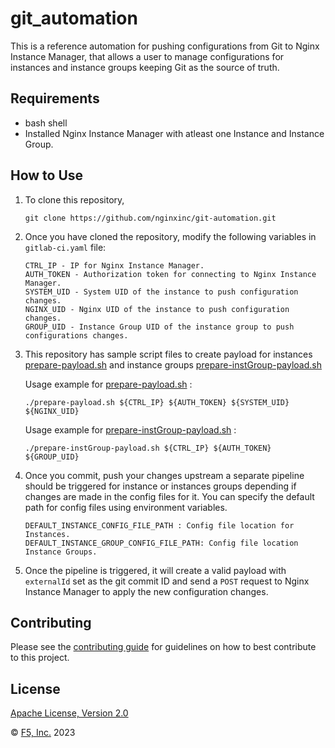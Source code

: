 
# git_automation

This is a reference automation for pushing configurations from Git to Nginx Instance Manager, that allows a user to manage configurations for instances and instance groups keeping Git as the source of truth.

## Requirements

- bash shell
- Installed Nginx Instance Manager with atleast one Instance and Instance Group.

## How to Use

1. To clone this repository, 

	```
	git clone https://github.com/nginxinc/git-automation.git
	```

2. Once you have cloned the repository, modify the following variables in `gitlab-ci.yaml` file:
   	```
	CTRL_IP - IP for Nginx Instance Manager.
	AUTH_TOKEN - Authorization token for connecting to Nginx Instance Manager.
	SYSTEM_UID - System UID of the instance to push configuration changes.
	NGINX_UID - Nginx UID of the instance to push configuration changes.
	GROUP_UID - Instance Group UID of the instance group to push configurations changes.
3. This repository has sample script files to create payload for instances [prepare-payload.sh](https://github.com/nginxinc/git-automation/blob/main/prepare-payload.sh "prepare-payload.sh") and instance groups [prepare-instGroup-payload.sh](https://github.com/nginxinc/git-automation/blob/main/prepare-instGroup-payload.sh "prepare-instGroup-payload.sh") 

	Usage example for [prepare-payload.sh](https://github.com/nginxinc/git-automation/blob/main/prepare-payload.sh "prepare-payload.sh") :

	```
	./prepare-payload.sh ${CTRL_IP} ${AUTH_TOKEN} ${SYSTEM_UID} ${NGINX_UID}
	```

	Usage example for [prepare-instGroup-payload.sh](https://github.com/nginxinc/git-automation/blob/main/prepare-instGroup-payload.sh "prepare-instGroup-payload.sh") :

	```
	./prepare-instGroup-payload.sh ${CTRL_IP} ${AUTH_TOKEN} ${GROUP_UID}
	```


  
4. Once you commit, push your changes upstream a separate pipeline should be triggered for instance or instances groups depending if changes are made in the config files for it. You can specify the default path for config files using environment variables. 
	```
	DEFAULT_INSTANCE_CONFIG_FILE_PATH : Config file location for Instances.
	DEFAULT_INSTANCE_GROUP_CONFIG_FILE_PATH: Config file location Instance Groups.
	```

5. Once the pipeline is triggered, it will create a valid payload with `externalId` set as the git commit ID  and send a `POST` request to Nginx Instance Manager to apply the new configuration changes.
  

## Contributing

  

Please see the [contributing guide](https://github.com/nginxinc/git-automation/blob/main/CONTRIBUTING.md) for guidelines on how to best contribute to this project.

  

## License

  

[Apache License, Version 2.0](https://github.com/nginxinc/git-automation/blob/main/LICENSE)

  

&copy; [F5, Inc.](https://www.f5.com/) 2023
